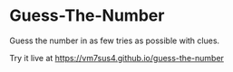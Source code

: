 # Guess-The-Number
Guess the number in as few tries as possible with clues.

Try it live at https://vm7sus4.github.io/guess-the-number
